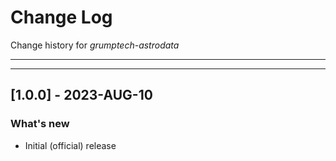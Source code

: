 # Change Log
Change history for _grumptech-astrodata_

---
---

## [1.0.0] - 2023-AUG-10
### What's new
- Initial (official) release
